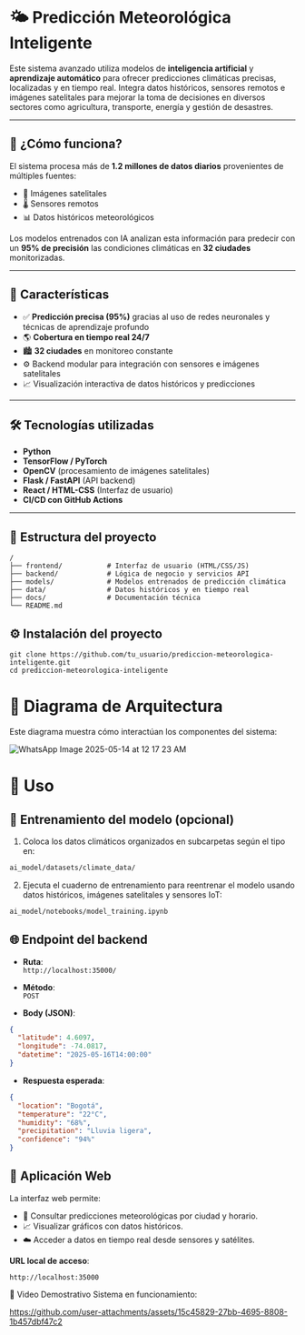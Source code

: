 
# 🌤️ Predicción Meteorológica Inteligente

Este sistema avanzado utiliza modelos de **inteligencia artificial** y **aprendizaje automático** para ofrecer predicciones climáticas precisas, localizadas y en tiempo real. Integra datos históricos, sensores remotos e imágenes satelitales para mejorar la toma de decisiones en diversos sectores como agricultura, transporte, energía y gestión de desastres.

---

## 🧠 ¿Cómo funciona?

El sistema procesa más de **1.2 millones de datos diarios** provenientes de múltiples fuentes:

- 📡 Imágenes satelitales
- 🌡️ Sensores remotos
- 📊 Datos históricos meteorológicos

Los modelos entrenados con IA analizan esta información para predecir con un **95% de precisión** las condiciones climáticas en **32 ciudades** monitorizadas.

---

## 🚀 Características

- ✅ **Predicción precisa (95%)** gracias al uso de redes neuronales y técnicas de aprendizaje profundo
- 🌎 **Cobertura en tiempo real 24/7**
- 🏙️ **32 ciudades** en monitoreo constante
- ⚙️ Backend modular para integración con sensores e imágenes satelitales
- 📈 Visualización interactiva de datos históricos y predicciones

---

## 🛠️ Tecnologías utilizadas

- **Python**
- **TensorFlow / PyTorch**
- **OpenCV** (procesamiento de imágenes satelitales)
- **Flask / FastAPI** (API backend)
- **React / HTML-CSS** (Interfaz de usuario)
- **CI/CD con GitHub Actions**

---

## 📁 Estructura del proyecto

```
/
├── frontend/           # Interfaz de usuario (HTML/CSS/JS)
├── backend/            # Lógica de negocio y servicios API
├── models/             # Modelos entrenados de predicción climática
├── data/               # Datos históricos y en tiempo real
├── docs/               # Documentación técnica
└── README.md

```

## ⚙️ Instalación del proyecto

```
git clone https://github.com/tu_usuario/prediccion-meteorologica-inteligente.git
cd prediccion-meteorologica-inteligente

```
# 🧭 Diagrama de Arquitectura
Este diagrama muestra cómo interactúan los componentes del sistema:

![WhatsApp Image 2025-05-14 at 12 17 23 AM](https://github.com/user-attachments/assets/c0ef474c-1494-4a59-bef3-c390be23749f)


# 🧩 Uso
## 🧠 Entrenamiento del modelo (opcional)

1. Coloca los datos climáticos organizados en subcarpetas según el tipo en:

```bash
ai_model/datasets/climate_data/
```

2. Ejecuta el cuaderno de entrenamiento para reentrenar el modelo usando datos históricos, imágenes satelitales y sensores IoT:

```bash
ai_model/notebooks/model_training.ipynb
```

## 🌐 Endpoint del backend

- **Ruta**:  
  `http://localhost:35000/`

- **Método**:  
  `POST`

- **Body (JSON)**:

```json
{
  "latitude": 4.6097,
  "longitude": -74.0817,
  "datetime": "2025-05-16T14:00:00"
}
```

- **Respuesta esperada**:

```json
{
  "location": "Bogotá",
  "temperature": "22°C",
  "humidity": "68%",
  "precipitation": "Lluvia ligera",
  "confidence": "94%"
}
```

## 📱 Aplicación Web

La interfaz web permite:

- 🌆 Consultar predicciones meteorológicas por ciudad y horario.  
- 📈 Visualizar gráficos con datos históricos.  
- ☁️ Acceder a datos en tiempo real desde sensores y satélites.

**URL local de acceso**:  
```url
http://localhost:35000
```

🎥 Video Demostrativo
Sistema en funcionamiento:

https://github.com/user-attachments/assets/15c45829-27bb-4695-8808-1b457dbf47c2

